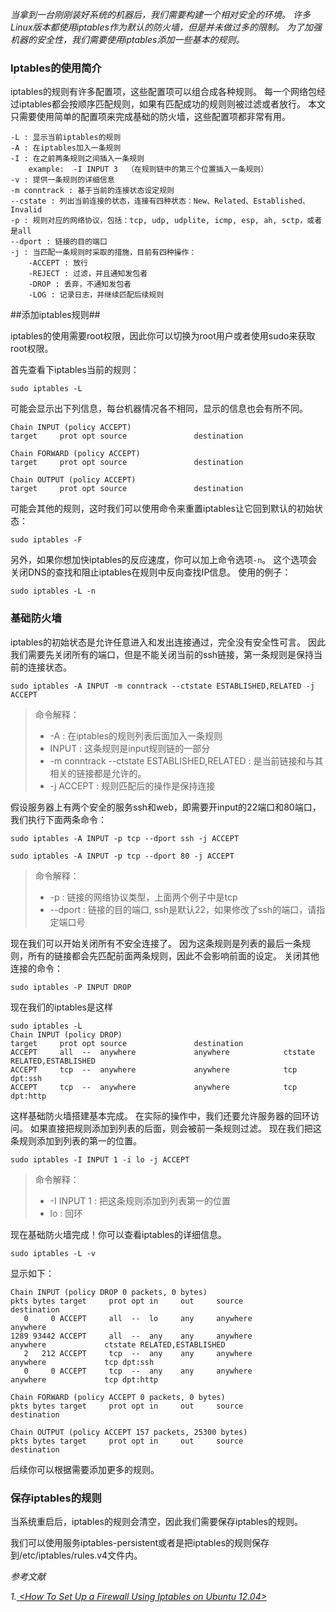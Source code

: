 
*当拿到一台刚刚装好系统的机器后，我们需要构建一个相对安全的环境。*
*许多Linux版本都使用iptables作为默认的防火墙，但是并未做过多的限制。*
*为了加强机器的安全性，我们需要使用iptables添加一些基本的规则。*

### Iptables的使用简介

iptables的规则有许多配置项，这些配置项可以组合成各种规则。
每一个网络包经过iptables都会按顺序匹配规则，如果有匹配成功的规则则被过滤或者放行。
本文只需要使用简单的配置项来完成基础的防火墙，这些配置项都非常有用。

    -L : 显示当前iptables的规则
    -A : 在iptables加入一条规则
    -I : 在之前两条规则之间插入一条规则
        example:  -I INPUT 3  （在规则链中的第三个位置插入一条规则）
    -v : 提供一条规则的详细信息
    -m conntrack : 基于当前的连接状态设定规则
    --cstate : 列出当前连接的状态，连接有四种状态：New、Related、Established、Invalid
    -p : 规则对应的网络协议，包括：tcp, udp, udplite, icmp, esp, ah, sctp，或者是all
    --dport : 链接的目的端口
    -j : 当匹配一条规则时采取的措施，目前有四种操作：
        -ACCEPT : 放行
        -REJECT : 过滤，并且通知发包者
        -DROP : 丢弃，不通知发包者
        -LOG : 记录日志，并继续匹配后续规则


##添加iptables规则##

iptables的使用需要root权限，因此你可以切换为root用户或者使用sudo来获取root权限。

首先查看下iptables当前的规则：

    sudo iptables -L

可能会显示出下列信息，每台机器情况各不相同，显示的信息也会有所不同。

    Chain INPUT (policy ACCEPT)
    target     prot opt source               destination

    Chain FORWARD (policy ACCEPT)
    target     prot opt source               destination

    Chain OUTPUT (policy ACCEPT)
    target     prot opt source               destination

可能会其他的规则，这时我们可以使用命令来重置iptables让它回到默认的初始状态：

    sudo iptables -F

另外，如果你想加快iptables的反应速度，你可以加上命令选项`-n`。
这个选项会关闭DNS的查找和阻止iptables在规则中反向查找IP信息。
使用的例子：

    sudo iptables -L -n

### 基础防火墙

iptables的初始状态是允许任意进入和发出连接通过，完全没有安全性可言。
因此我们需要先关闭所有的端口，但是不能关闭当前的ssh链接，第一条规则是保持当前的连接状态。

    sudo iptables -A INPUT -m conntrack --ctstate ESTABLISHED,RELATED -j ACCEPT

>命令解释：
>
>    -   -A : 在iptables的规则列表后面加入一条规则
>    -   INPUT : 这条规则是input规则链的一部分
>    -   -m conntrack --ctstate ESTABLISHED,RELATED : 是当前链接和与其相关的链接都是允许的。
>    -   -j ACCEPT : 规则匹配后的操作是保持连接

假设服务器上有两个安全的服务ssh和web，即需要开input的22端口和80端口，我们执行下面两条命令：

    sudo iptables -A INPUT -p tcp --dport ssh -j ACCEPT

    sudo iptables -A INPUT -p tcp --dport 80 -j ACCEPT

>命令解释：
>
>    -   -p : 链接的网络协议类型，上面两个例子中是tcp
>    -   --dport : 链接的目的端口, ssh是默认22，如果修改了ssh的端口，请指定端口号 


现在我们可以开始关闭所有不安全连接了。
因为这条规则是列表的最后一条规则，所有的链接都会先匹配前面两条规则，因此不会影响前面的设定。
关闭其他连接的命令：

    sudo iptables -P INPUT DROP

现在我们的iptables是这样

    sudo iptables -L
    Chain INPUT (policy DROP)
    target     prot opt source               destination         
    ACCEPT     all  --  anywhere             anywhere            ctstate RELATED,ESTABLISHED 
    ACCEPT     tcp  --  anywhere             anywhere            tcp dpt:ssh 
    ACCEPT     tcp  --  anywhere             anywhere            tcp dpt:http 

这样基础防火墙搭建基本完成。
在实际的操作中，我们还要允许服务器的回环访问。
如果直接把规则添加到列表的后面，则会被前一条规则过滤。
现在我们把这条规则添加到列表的第一的位置。

    sudo iptables -I INPUT 1 -i lo -j ACCEPT

>命令解释：
>
>   -   -I INPUT 1 : 把这条规则添加到列表第一的位置
>   -   lo : 回环

现在基础防火墙完成！你可以查看iptables的详细信息。

    sudo iptables -L -v

显示如下：

    Chain INPUT (policy DROP 0 packets, 0 bytes)
    pkts bytes target     prot opt in     out     source               destination         
       0     0 ACCEPT     all  --  lo     any     anywhere             anywhere            
    1289 93442 ACCEPT     all  --  any    any     anywhere             anywhere             ctstate RELATED,ESTABLISHED
       2   212 ACCEPT     tcp  --  any    any     anywhere             anywhere             tcp dpt:ssh
       0     0 ACCEPT     tcp  --  any    any     anywhere             anywhere             tcp dpt:http     

    Chain FORWARD (policy ACCEPT 0 packets, 0 bytes)
    pkts bytes target     prot opt in     out     source               destination         

    Chain OUTPUT (policy ACCEPT 157 packets, 25300 bytes)
    pkts bytes target     prot opt in     out     source               destination       

后续你可以根据需要添加更多的规则。

### 保存iptables的规则

当系统重启后，iptables的规则会清空，因此我们需要保存iptables的规则。

我们可以使用服务iptables-persistent或者是把iptables的规则保存到/etc/iptables/rules.v4文件内。

*参考文献*   

*1.[ \<How To Set Up a Firewall Using Iptables on Ubuntu 12.04\> ](https://www.digitalocean.com/community/tutorials/how-to-set-up-a-firewall-using-iptables-on-ubuntu-12-04)*

